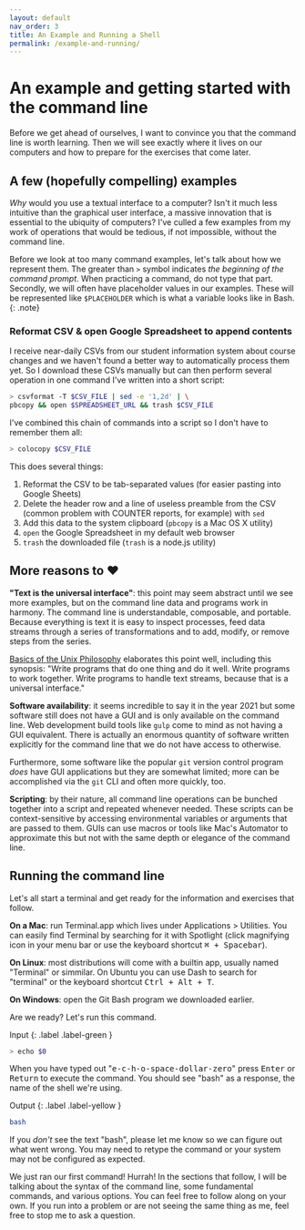 ```yaml
---
layout: default
nav_order: 3
title: An Example and Running a Shell
permalink: /example-and-running/
---
```


# An example and getting started with the command line

Before we get ahead of ourselves, I want to convince you that the command line is worth learning. Then we will see exactly where it lives on our computers and how to prepare for the exercises that come later.

## A few (hopefully compelling) examples

_Why_ would you use a textual interface to a computer? Isn't it much less intuitive than the graphical user interface, a massive innovation that is essential to the ubiquity of computers? I've culled a few examples from my work of operations that would be tedious, if not impossible, without the command line.

Before we look at too many command examples, let's talk about how we represent them. The greater than `>` symbol indicates _the beginning of the command prompt_. When practicing a command, do not type that part. Secondly, we will often have placeholder values in our examples. These will be represented like `$PLACEHOLDER` which is what a variable looks like in Bash.
{: .note}

### Reformat CSV & open Google Spreadsheet to append contents

I receive near-daily CSVs from our student information system about course
changes and we haven't found a better way to automatically process them yet. So
I download these CSVs manually but can then perform several operation in one
command I've written into a short script:

```sh
> csvformat -T $CSV_FILE | sed -e '1,2d' | \
pbcopy && open $SPREADSHEET_URL && trash $CSV_FILE
```

I've combined this chain of commands into a script so I don't have to remember them all:

```sh
> colocopy $CSV_FILE
```

This does several things:

1. Reformat the CSV to be tab-separated values (for easier pasting into Google Sheets)
1. Delete the header row and a line of useless preamble from the CSV (common problem with COUNTER reports, for example) with `sed`
1. Add this data to the system clipboard (`pbcopy` is a Mac OS X utility)
1. `open` the Google Spreadsheet in my default web browser
1. `trash` the downloaded file (`trash` is a node.js utility)

## More reasons to ❤️

**"Text is the universal interface"**: this point may seem abstract until we see more examples, but on the command line data and programs work in harmony. The command line is understandable, composable, and portable. Because everything is text it is easy to inspect processes, feed data streams through a series of transformations and to add, modify, or remove steps from the series.

[Basics of the Unix Philosophy](https://homepage.cs.uri.edu/~thenry/resources/unix_art/ch01s06.html) elaborates this point well, including this synopsis: "Write programs that do one thing and do it well. Write programs to work together. Write programs to handle text streams, because that is a universal interface."

**Software availability**: it seems incredible to say it in the year 2021 but some software still does not have a GUI and is only available on the command line. Web development build tools like `gulp` come to mind as not having a GUI equivalent. There is actually an enormous quantity of software written explicitly for the command line that we do not have access to otherwise.

Furthermore, some software like the popular `git` version control program _does_ have GUI applications but they are somewhat limited; more can be accomplished via the `git` CLI and often more quickly, too.

**Scripting**: by their nature, all command line operations can be bunched together into a script and repeated whenever needed. These scripts can be context-sensitive by accessing environmental variables or arguments that are passed to them. GUIs can use macros or tools like Mac's Automator to approximate this but not with the same depth or elegance of the command line.

## Running the command line

Let's all start a terminal and get ready for the information and exercises that follow.

**On a Mac**: run Terminal.app which lives under Applications > Utilities. You can easily find Terminal by searching for it with Spotlight (click magnifying icon in your menu bar or use the keyboard shortcut <kbd>⌘ + Spacebar</kbd>).

**On Linux**: most distributions will come with a builtin app, usually named "Terminal" or simmilar. On Ubuntu you can use Dash to search for "terminal" or the keyboard shortcut <kbd>Ctrl + Alt + T</kbd>.

**On Windows**: open the Git Bash program we downloaded earlier.

Are we ready? Let's run this command.

Input
{: .label .label-green }
```sh
> echo $0
```

When you have typed out "<kbd>e-c-h-o-space-dollar-zero</kbd>" press <kbd>Enter</kbd> or <kbd>Return</kbd> to execute the command. You should see "bash" as a response, the name of the shell we're using.

Output
{: .label .label-yellow }
```sh
bash
```

If you _don't_ see the text "bash", please let me know so we can figure out what went wrong. You may need to retype the command or your system may not be configured as expected.

We just ran our first command! Hurrah! In the sections that follow, I will be talking about the syntax of the command line, some fundamental commands, and various options. You can feel free to follow along on your own. If you run into a problem or are not seeing the same thing as me, feel free to stop me to ask a question.
